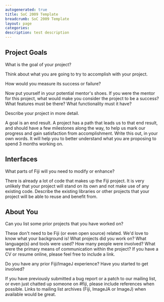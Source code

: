 ```yaml
---
autogenerated: true
title: SoC 2009 Template
breadcrumb: SoC 2009 Template
layout: page
categories: 
description: test description
---
```


## Project Goals

What is the goal of your project?

Think about what you are going to try to accomplish with your project.

How would you measure its success or failure?

Now put yourself in your potential mentor's shoes. If you were the mentor for this project, what would make you consider the project to be a success? What features must be there? What functionality must it have?

Describe your project in more detail.

A goal is an end result. A project has a path that leads us to that end result, and should have a few milestones along the way, to help us mark our progress and gain satisfaction from accomplishment. Write this out, in your own words. It will help you to better understand what you are proposing to spend 3 months working on.

## Interfaces

What parts of Fiji will you need to modify or enhance?

There is already a lot of code that makes up the Fiji project. It is very unlikely that your project will stand on its own and not make use of any existing code. Describe the existing libraries or other projects that your project will be able to reuse and benefit from.

## About You

Can you list some prior projects that you have worked on?

These don't need to be Fiji (or even open source) related. We'd love to know what your background is\! What projects did you work on? What language(s) and tools were used? How many people were involved? What were the primary means of communication within the project? If you have a CV or resume online, please feel free to include a link.

Do you have any prior Fiji/ImageJ experience? Have you started to get involved?

If you have previously submitted a bug report or a patch to our mailing list, or even just chatted up someone on \#fiji, please include references when possible. Links to mailing list archives (Fiji, ImageJA or ImageJ) when available would be great.
